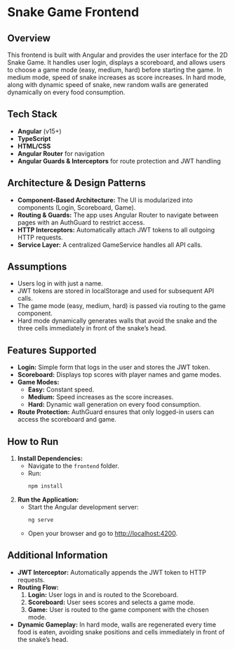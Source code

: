 # Snake Game Frontend

## Overview
This frontend is built with Angular and provides the user interface for the 2D Snake Game. It handles user login, displays a scoreboard, and allows users to choose a game mode (easy, medium, hard) before starting the game. In medium mode, speed of snake increases as score increases. In hard mode, along with dynamic speed of snake, new random walls are generated dynamically on every food consumption.

## Tech Stack
- **Angular** (v15+)
- **TypeScript**
- **HTML/CSS**
- **Angular Router** for navigation
- **Angular Guards & Interceptors** for route protection and JWT handling

## Architecture & Design Patterns
- **Component-Based Architecture:** The UI is modularized into components (Login, Scoreboard, Game).
- **Routing & Guards:** The app uses Angular Router to navigate between pages with an AuthGuard to restrict access.
- **HTTP Interceptors:** Automatically attach JWT tokens to all outgoing HTTP requests.
- **Service Layer:** A centralized GameService handles all API calls.

## Assumptions
- Users log in with just a name.
- JWT tokens are stored in localStorage and used for subsequent API calls.
- The game mode (easy, medium, hard) is passed via routing to the game component.
- Hard mode dynamically generates walls that avoid the snake and the three cells immediately in front of the snake’s head.

## Features Supported
- **Login:** Simple form that logs in the user and stores the JWT token.
- **Scoreboard:** Displays top scores with player names and game modes.
- **Game Modes:**  
  - **Easy:** Constant speed.
  - **Medium:** Speed increases as the score increases.
  - **Hard:** Dynamic wall generation on every food consumption.
- **Route Protection:** AuthGuard ensures that only logged-in users can access the scoreboard and game.

## How to Run
1. **Install Dependencies:**
   - Navigate to the `frontend` folder.
   - Run:
     ```bash
     npm install
     ```
2. **Run the Application:**
   - Start the Angular development server:
     ```bash
     ng serve
     ```
   - Open your browser and go to [http://localhost:4200](http://localhost:4200).

## Additional Information
- **JWT Interceptor:** Automatically appends the JWT token to HTTP requests.
- **Routing Flow:**  
  1. **Login:** User logs in and is routed to the Scoreboard.
  2. **Scoreboard:** User sees scores and selects a game mode.
  3. **Game:** User is routed to the game component with the chosen mode.
- **Dynamic Gameplay:** In hard mode, walls are regenerated every time food is eaten, avoiding snake positions and cells immediately in front of the snake’s head.